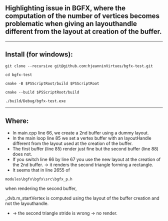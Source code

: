 
## Highlighting issue in BGFX, where the computation of the number of vertices becomes problematic when giving an layouthandle different from the layout at creation of the buffer.

-----
## Install (for windows):
```
git clone --recursive git@github.com:hjeanninVirtuos/bgfx-test.git
```

```
cd bgfx-test
```

```
cmake -B $PSScriptRoot/build $PSScriptRoot
```

```
cmake --build $PSScriptRoot/build
```

```
./build/Debug/bgfx-test.exe
```

-----
## Where:
* In main.cpp line 66, we create a 2nd buffer using a dummy layout.
* In the main loop line 85 we set a vertex buffer with an layoutHandle different from the layout used at the creation of the buffer.
* The first buffer (line 85) render just fine but the second buffer (line 88) does not.
* If you switch line 66 by line 67 you use the new layout at the creation of the 2nd buffer. -> it renders the second triangle forming a rectangle.
* It seems that in line 2655 of
```
modules\bgfx\bgfx\src\bgfx_p.h
```
when rendering the second buffer,

_dvb.m_startVertex is computed using the layout of the buffer creation and not the layouthandle.
* -> the second triangle stride is wrong -> no render.